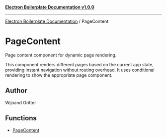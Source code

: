 [**Electron Boilerplate Documentation v1.0.0**](../README.md)

---

[Electron Boilerplate Documentation](../modules.md) / PageContent

# PageContent

Page content component for dynamic page rendering.

This component renders different pages based on the current app state,
providing instant navigation without routing overhead. It uses
conditional rendering to show the appropriate page component.

## Author

Wijnand Gritter

## Functions

- [PageContent](functions/PageContent.md)
